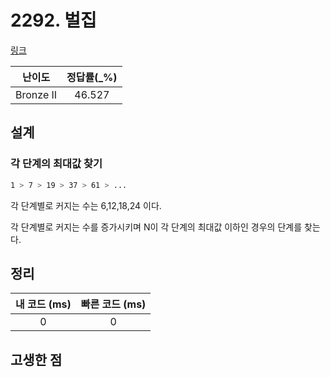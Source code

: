 # 2292. 벌집

[링크](https://www.acmicpc.net/problem/2292)

|  난이도   | 정답률(\_%) |
| :-------: | :---------: |
| Bronze II |   46.527    |

## 설계

### 각 단계의 최대값 찾기

```sh
1 > 7 > 19 > 37 > 61 > ...
```

각 단계별로 커지는 수는 6,12,18,24 이다.

각 단계별로 커지는 수를 증가시키며 N이 각 단계의 최대값 이하인 경우의 단계를 찾는다.

## 정리

| 내 코드 (ms) | 빠른 코드 (ms) |
| :----------: | :------------: |
|      0       |       0        |

## 고생한 점
